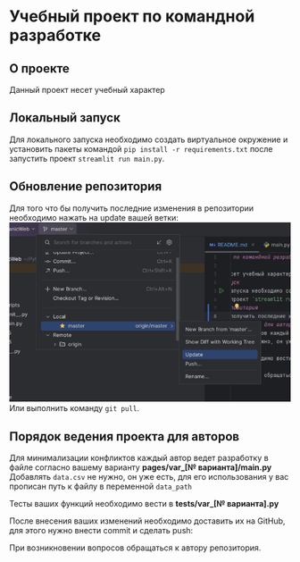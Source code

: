 # Учебный проект по командной разработке
## О проекте
Данный проект несет учебный характер
## Локальный запуск
Для локального запуска необходимо создать виртуальное окружение и установить пакеты командой `pip install -r requirements.txt`
после запустить проект `streamlit run main.py`.
## Обновление репозитория
Для того что бы получить последние изменения в репозитории необходимо нажать на update вашей ветки: ![img.png](src/img/update_git.png)
Или выполнить команду `git pull`.
## Порядок ведения проекта для авторов
Для минимализации конфликтов каждый автор ведет разработку в файле согласно вашему варианту **pages/var_[№ варианта]/main.py** 
Добавлять `data.csv` не нужно, он уже есть, для его использования у вас прописан путь к файлу в переменной `data_path`

Тесты ваших функций необходимо вести в **tests/var_[№ варианта].py**

После внесения ваших изменений необходимо доставить их на GitHub, для этого нужно внести commit и сделать push: 


При возникновении вопросов обращаться к автору репозитория.
